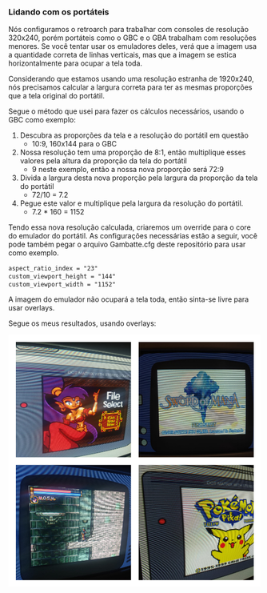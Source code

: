 ### Lidando com os portáteis
Nós configuramos o retroarch para trabalhar com consoles de resolução 320x240, porém portáteis como o GBC e o GBA trabalham com resoluções menores. Se você tentar usar os emuladores deles, verá que a imagem usa a quantidade correta de linhas verticais, mas que a imagem se estica horizontalmente para ocupar a tela toda.

Considerando que estamos usando uma resolução estranha de 1920x240, nós precisamos calcular a largura correta para ter as mesmas proporções que a tela original do portátil.

Segue o método que usei para fazer os cálculos necessários, usando o GBC como exemplo:

1. Descubra as proporções da tela e a resolução do portátil em questão
    * 10:9, 160x144 para o GBC
2. Nossa resolução tem uma proporção de 8:1, então multiplique esses valores pela altura da proporção da tela do portátil
    * 9 neste exemplo, então a nossa nova proporção será 72:9
3. Divida a largura desta nova proporção pela largura da proporção da tela do portátil
    * 72/10 = 7.2
4. Pegue este valor e multiplique pela largura da resolução do portátil.
    * 7.2 * 160 = 1152

Tendo essa nova resolução calculada, criaremos um override para o core do emulador do portátil. As configurações necessárias estão a seguir, você pode também pegar o arquivo Gambatte.cfg deste repositório para usar como exemplo.

```
aspect_ratio_index = "23"
custom_viewport_height = "144"
custom_viewport_width = "1152"
```

A imagem do emulador não ocupará a tela toda, então sinta-se livre para usar overlays. 

Segue os meus resultados, usando overlays:

![handhelds](images/handhelds.jpg)
